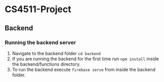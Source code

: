 # CS4511-Project

## Backend
### Running the backend server
1. Navigate to the backend folder `cd backend`
2. If you are running the backend for the first time run `npm install` inside the backend/functions directory.
3. To run the backend execute `firebase serve` from inside the backend folder.
